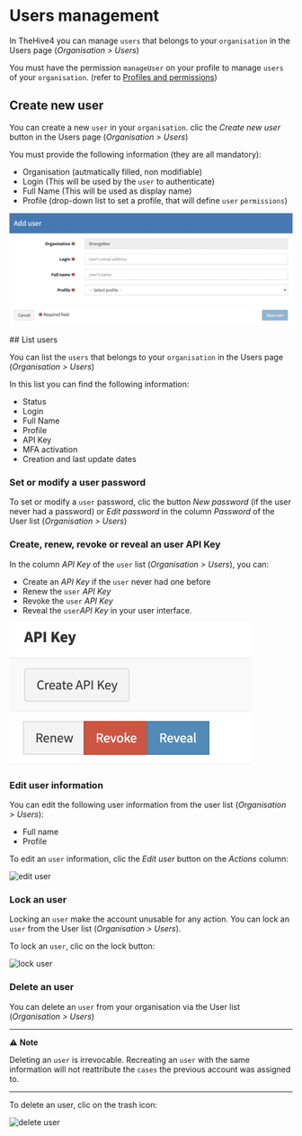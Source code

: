 # Users management

In TheHive4 you can manage `users` that belongs to your `organisation` in the Users page (*Organisation > Users*)

You must have the permission `manageUser` on your profile to manage `users` of your `organisation`. (refer to [Profiles and permissions](../Administrators/profiles.md))

## Create new user

You can create a new `user` in your `organisation`. clic the *Create new user* button in the Users page (*Organisation > Users*)

You must provide the following information (they are all mandatory):

- Organisation (autmatically filled, non modifiable)
- Login (This will be used by the `user` to authenticate)
- Full Name (This will be used as display name)
- Profile (drop-down list to set a profile, that will define `user` `permissions`)

![user management](../images/add-user-user-management.png)

## List users

You can list the `users` that belongs to your `organisation` in the Users page (*Organisation > Users*)

In this list you can find the following information:

- Status
- Login
- Full Name
- Profile
- API Key
- MFA activation 
- Creation and last update dates

### Set or modify a user password

To set or modify a `user` password, clic the button *New password* (if the user never had a password) or *Edit password* in the column *Password* of the User list (*Organisation > Users*)

### Create, renew, revoke or reveal an user API Key

In the column *API Key* of the `user` list (*Organisation > Users*), you can:

- Create an *API Key* if the `user` never had one before
- Renew the `user` *API Key*
- Revoke the `user` *API Key*
- Reveal the `user`*API Key* in your user interface.

![API Key management](../images/api-key-user-management.png)

### Edit user information

You can edit the following user information from the user list (*Organisation > Users*):

- Full name
- Profile

To edit an `user` information, clic the *Edit user* button on the *Actions* column:

![edit user](../images/edit-user.png)

### Lock an user

Locking an `user` make the account unusable for any action. You can lock an `user` from the User list (*Organisation > Users*).

To lock an `user`, clic on the lock button:

![lock user](../images/lock-user.png)

### Delete an user

You can delete an `user` from your organisation via the User list (*Organisation > Users*)

---

⚠️ **Note**

Deleting an `user` is irrevocable. Recreating an `user` with the same information will not reattribute the `cases` the previous account was assigned to.

---

To delete an user, clic on the trash icon:

![delete user](../images/delete-user.png)